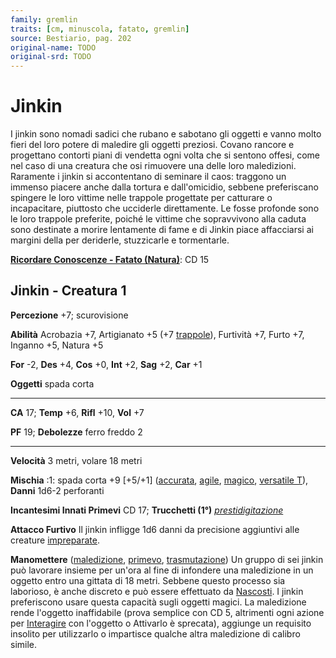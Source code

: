 ```yaml
---
family: gremlin
traits: [cm, minuscola, fatato, gremlin]
source: Bestiario, pag. 202
original-name: TODO
original-srd: TODO
---
```


# Jinkin

I jinkin sono nomadi sadici che rubano e sabotano gli oggetti e vanno molto
fieri del loro potere di maledire gli oggetti preziosi. Covano rancore e
progettano contorti piani di vendetta ogni volta che si sentono offesi, come nel
caso di una creatura che osi rimuovere una delle loro maledizioni. Raramente i
jinkin si accontentano di seminare il caos: traggono un immenso piacere anche
dalla tortura e dall'omicidio, sebbene preferiscano spingere le loro vittime
nelle trappole progettate per catturare o incapacitare, piuttosto che ucciderle
direttamente. Le fosse profonde sono le loro trappole preferite, poiché le
vittime che sopravvivono alla caduta sono destinate a morire lentamente di fame
e di Jinkin piace affacciarsi ai margini della per deriderle, stuzzicarle e
tormentarle.

**[Ricordare Conoscenze - Fatato (Natura)](/azioni/ricordare-conoscenze)**: CD
15

## Jinkin - Creatura 1

**Percezione** +7; scurovisione

**Abilità** Acrobazia +7, Artigianato +5 (+7 [trappole](/tratti/trappola)),
Furtività +7, Furto +7, Inganno +5, Natura +5

**For** -2, **Des** +4, **Cos** +0, **Int** +2, **Sag** +2, **Car** +1

**Oggetti** spada corta

---

**CA** 17; **Temp** +6, **Rifl** +10, **Vol** +7

**PF** 19; **Debolezze** ferro freddo 2

---

**Velocità** 3 metri, volare 18 metri

**Mischia** :1: spada corta +9 \[+5/+1] ([accurata](/tratti/accurata),
[agile](/tratti/agile), [magico](/tratti/magico),
[versatile T](/tratti/versatile)), **Danni** 1d6-2 perforanti

**Incantesimi Innati Primevi** CD 17; **Trucchetti (1°)**
_[prestidigitazione](/incantesimi/prestidigitazione)_

**Attacco Furtivo** Il jinkin infligge 1d6 danni da precisione aggiuntivi alle
creature [impreparate](/condizioni/impreparato).

**Manomettere** ([maledizione](/tratti/maledizione), [primevo](/tratti/primevo),
[trasmutazione](/tratti/trasmutazione)) Un gruppo di sei jinkin può lavorare
insieme per un'ora al fine di infondere una maledizione in un oggetto entro una
gittata di 18 metri. Sebbene questo processo sia laborioso, è anche discreto e
può essere effettuato da [Nascosti](/azioni/nascondersi). I jinkin preferiscono
usare questa capacità sugli oggetti magici. La maledizione rende l'oggetto
inaffidabile (prova semplice con CD 5, altrimenti ogni azione per
[Interagire](/azioni/interagire) con l'oggetto o Attivarlo è sprecata), aggiunge
un requisito insolito per utilizzarlo o impartisce qualche altra maledizione di
calibro simile.
